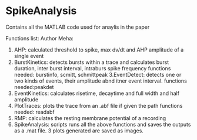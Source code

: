 # SpikeAnalysis
 Contains all the MATLAB code used for anaylis in the paper

Functions list:
Author Meha:
1. AHP: calculated threshold to spike, max dv/dt and AHP amplitude of a single event
2. BurstKinetics: detects bursts within a trace and calculates burst duration, inter burst interval, 
			intraburs spike frequency
			functions needed: burstinfo, scmitt, schmittpeak
3.EventDetect: detects one or two kinds of events, their amplitude abnd itner event interval.
		functions needed:peakdet
4. EventKinetics: calculates risetime, decaytime and full width and half amplitude
5. PlotTraces: plots the trace from an .abf file if given the path
		functions needed: readabf
6. RMP: calculates the resting membrane potential of a recording 
7. SpikeAnalysis: scripts runs all the above functions and saves the outputs as a .mat file. 3 plots generated are saved as images.